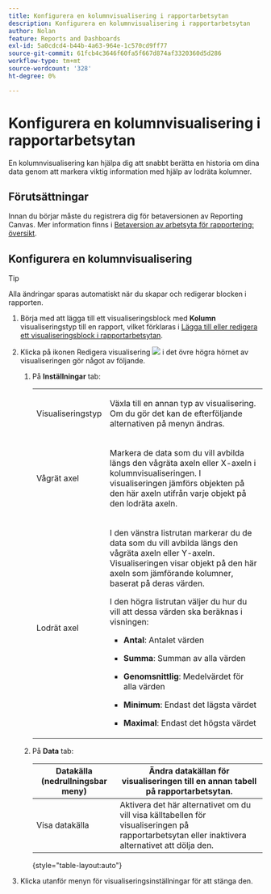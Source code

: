 ```yaml
---
title: Konfigurera en kolumnvisualisering i rapportarbetsytan
description: Konfigurera en kolumnvisualisering i rapportarbetsytan
author: Nolan
feature: Reports and Dashboards
exl-id: 5a0cdcd4-b44b-4a63-964e-1c570cd9ff77
source-git-commit: 61fcb4c3646f60fa5f667d874af3320360d5d286
workflow-type: tm+mt
source-wordcount: '328'
ht-degree: 0%

---
```



# Konfigurera en kolumnvisualisering i rapportarbetsytan

En kolumnvisualisering kan hjälpa dig att snabbt berätta en historia om dina data genom att markera viktig information med hjälp av lodräta kolumner.

## Förutsättningar

Innan du börjar måste du registrera dig för betaversionen av Reporting Canvas. Mer information finns i [Betaversion av arbetsyta för rapportering: översikt](/help/quicksilver/product-announcements/betas/reporting-canvas-beta/reporting-canvas-beta-overview.md).

## Konfigurera en kolumnvisualisering

>[!TIP]
>
>Alla ändringar sparas automatiskt när du skapar och redigerar blocken i rapporten.

1. Börja med att lägga till ett visualiseringsblock med **Kolumn** visualiseringstyp till en rapport, vilket förklaras i [Lägga till eller redigera ett visualiseringsblock i rapportarbetsytan](../../../reports-and-dashboards/reporting-canvas/visualization-blocks/add-or-edit-report-visualization.md).

1. Klicka på ikonen Redigera visualisering ![](assets/edit-icon.png) i det övre högra hörnet av visualiseringen gör något av följande.

   1. På **Inställningar** tab:

      <table style="table-layout:auto">
       <col>
       <col>
       <tbody>
        <tr>
         <td role="rowheader">Visualiseringstyp</td>
         <td><p>Växla till en annan typ av visualisering. Om du gör det kan de efterföljande alternativen på menyn ändras.</p></td>
        </tr>
        <tr>
         <td role="rowheader">Vågrät axel</td>
         <td><p>Markera de data som du vill avbilda längs den vågräta axeln eller X-axeln i kolumnvisualiseringen. I visualiseringen jämförs objekten på den här axeln utifrån varje objekt på den lodräta axeln.</p></td>
        </tr>
        <tr>
         <td role="rowheader">Lodrät axel</td>
         <td><p>I den vänstra listrutan markerar du de data som du vill avbilda längs den vågräta axeln eller Y-axeln. Visualiseringen visar objekt på den här axeln som jämförande kolumner, baserat på deras värden.</p><p>I den högra listrutan väljer du hur du vill att dessa värden ska beräknas i visningen:</p>
          <ul>
           <li><p><b>Antal</b>: Antalet värden</p></li>
           <li><p><b>Summa</b>: Summan av alla värden </p></li>
           <li><p><b>Genomsnittlig</b>: Medelvärdet för alla värden</p></li>
           <li><p><b>Minimum</b>: Endast det lägsta värdet</p></li>
           <li><p><b>Maximal</b>: Endast det högsta värdet</p></li>
          </ul></td>
        </tr>
       </tbody>
      </table>

   1. På **Data** tab:

      | Datakälla (nedrullningsbar meny) | Ändra datakällan för visualiseringen till en annan tabell på rapportarbetsytan. |
      |---|---|
      | Visa datakälla | Aktivera det här alternativet om du vill visa källtabellen för visualiseringen på rapportarbetsytan eller inaktivera alternativet att dölja den. |

      {style=&quot;table-layout:auto&quot;}

      <!--   
      NOLAN-FLAG: convert table to html. 
      -->

1. Klicka utanför menyn för visualiseringsinställningar för att stänga den.
